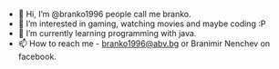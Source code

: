 - 👋 Hi, I’m @branko1996 people call me branko.
- 👀 I’m interested in gaming, watching movies and maybe coding :P
- 🌱 I’m currently learning programming with java.
- 📫 How to reach me -  branko1996@abv.bg or Branimir Nenchev on facebook.


